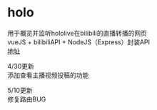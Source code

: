 # holo
用于概览并监听hololive在bilibili的直播转播的网页   
vueJS + bilibiliAPI + NodeJS（Express）封装API   
[地址](http://meihina.gitee.io/holog/)   
   
4/30更新   
添加查看主播视频投稿的功能

5/10更新   
修复路由BUG

